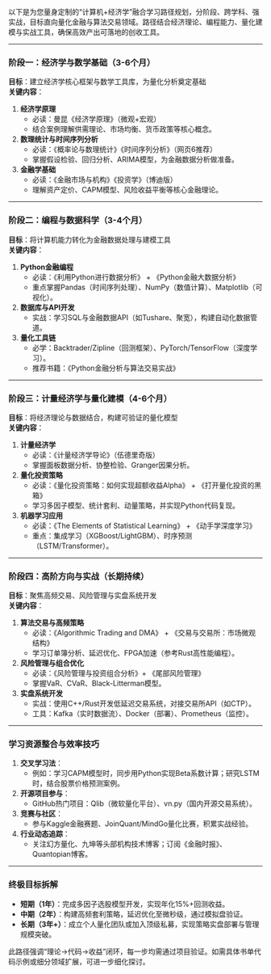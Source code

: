 以下是为您量身定制的“计算机+经济学”融合学习路径规划，分阶段、跨学科、强实战，目标直向量化金融与算法交易领域。路径结合经济理论、编程能力、量化建模与实战工具，确保高效产出可落地的创收工具。

---

### **阶段一：经济学与数学基础（3-6个月）**
**目标**：建立经济学核心框架与数学工具库，为量化分析奠定基础  
**关键内容**：  
1. **经济学原理**  
   - 必读：曼昆《经济学原理》（微观+宏观）  
   - 结合案例理解供需理论、市场均衡、货币政策等核心概念。  
2. **数理统计与时间序列分析**  
   - 必读：《概率论与数理统计》《时间序列分析》（网页6推荐）  
   - 掌握假设检验、回归分析、ARIMA模型，为金融数据分析做准备。  
3. **金融学基础**  
   - 必读：《金融市场与机构》《投资学》（博迪版）  
   - 理解资产定价、CAPM模型、风险收益平衡等核心金融理论。

---

### **阶段二：编程与数据科学（3-4个月）**
**目标**：将计算机能力转化为金融数据处理与建模工具  
**关键内容**：  
1. **Python金融编程**  
   - 必读：《利用Python进行数据分析》 + 《Python金融大数据分析》  
   - 重点掌握Pandas（时间序列处理）、NumPy（数值计算）、Matplotlib（可视化）。  
2. **数据库与API开发**  
   - 实战：学习SQL与金融数据API（如Tushare、聚宽），构建自动化数据管道。  
3. **量化工具链**  
   - 必学：Backtrader/Zipline（回测框架）、PyTorch/TensorFlow（深度学习）。  
   - 推荐书籍：《Python金融分析与算法交易实战》

---

### **阶段三：计量经济学与量化建模（4-6个月）**
**目标**：将经济理论与数据结合，构建可验证的量化模型  
**关键内容**：  
1. **计量经济学**  
   - 必读：《计量经济学导论》（伍德里奇版）  
   - 掌握面板数据分析、协整检验、Granger因果分析。  
2. **量化投资策略**  
   - 必读：《量化投资策略：如何实现超额收益Alpha》 + 《打开量化投资的黑箱》  
   - 学习多因子模型、统计套利、动量策略，并实现Python代码复现。  
3. **机器学习应用**  
   - 必读：《The Elements of Statistical Learning》 + 《动手学深度学习》  
   - 重点：集成学习（XGBoost/LightGBM）、时序预测（LSTM/Transformer）。

---

### **阶段四：高阶方向与实战（长期持续）**
**目标**：聚焦高频交易、风险管理与实盘系统开发  
**关键内容**：  
1. **算法交易与高频策略**  
   - 必读：《Algorithmic Trading and DMA》 + 《交易与交易所：市场微观结构》  
   - 学习订单簿分析、延迟优化、FPGA加速（参考Rust高性能编程）。  
2. **风险管理与组合优化**  
   - 必读：《风险管理与投资组合分析》+ 《尾部风险管理》  
   - 掌握VaR、CVaR、Black-Litterman模型。  
3. **实盘系统开发**  
   - 实战：使用C++/Rust开发低延迟交易系统，对接交易所API（如CTP）。  
   - 工具：Kafka（实时数据流）、Docker（部署）、Prometheus（监控）。

---

### **学习资源整合与效率技巧**  
1. **交叉学习法**：  
   - 例如：学习CAPM模型时，同步用Python实现Beta系数计算；研究LSTM时，结合股票价格预测案例。  
2. **开源项目参与**：  
   - GitHub热门项目：Qlib（微软量化平台）、vn.py（国内开源交易系统）。  
3. **竞赛与社区**：  
   - 参与Kaggle金融赛题、JoinQuant/MindGo量化比赛，积累实战经验。  
4. **行业动态追踪**：  
   - 关注幻方量化、九坤等头部机构技术博客；订阅《金融时报》、Quantopian博客。

---

### **终极目标拆解**  
- **短期（1年）**：完成多因子选股模型开发，实现年化15%+回测收益。  
- **中期（2年）**：构建高频套利策略，延迟优化至微秒级，通过模拟盘验证。  
- **长期（3年+）**：成立个人量化团队或加入顶级私募，实现策略实盘部署与管理规模突破。

此路径强调“理论→代码→收益”闭环，每一步均需通过项目验证。如需具体书单代码示例或细分领域扩展，可进一步细化探讨。